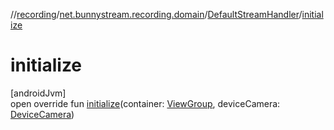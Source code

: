 //[recording](../../../index.md)/[net.bunnystream.recording.domain](../index.md)/[DefaultStreamHandler](index.md)/[initialize](initialize.md)

# initialize

[androidJvm]\
open override fun [initialize](initialize.md)(container: [ViewGroup](https://developer.android.com/reference/kotlin/android/view/ViewGroup.html), deviceCamera: [DeviceCamera](../../net.bunnystream.recording/-device-camera/index.md))
